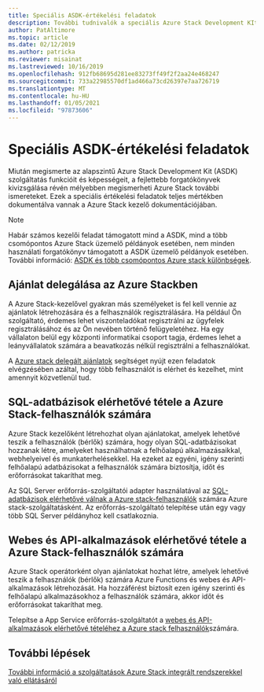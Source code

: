 ```yaml
---
title: Speciális ASDK-értékelési feladatok
description: További tudnivalók a speciális Azure Stack Development KIt (ASDK) próbaverziós feladatairól.
author: PatAltimore
ms.topic: article
ms.date: 02/12/2019
ms.author: patricka
ms.reviewer: misainat
ms.lastreviewed: 10/16/2019
ms.openlocfilehash: 912fb68695d281ee83273ff49f2f2aa24e468247
ms.sourcegitcommit: 733a22985570df1ad466a73cd26397e7aa726719
ms.translationtype: MT
ms.contentlocale: hu-HU
ms.lasthandoff: 01/05/2021
ms.locfileid: "97873606"
---
```

# <a name="advanced-asdk-evaluation-tasks"></a>Speciális ASDK-értékelési feladatok
Miután megismerte az alapszintű Azure Stack Development Kit (ASDK) szolgáltatás funkcióit és képességeit, a fejlettebb forgatókönyvek kivizsgálása révén mélyebben megismerheti Azure Stack további ismereteket. Ezek a speciális értékelési feladatok teljes mértékben dokumentálva vannak a Azure Stack kezelő dokumentációjában.

> [!NOTE]
> Habár számos kezelői feladat támogatott mind a ASDK, mind a több csomópontos Azure Stack üzemelő példányok esetében, nem minden használati forgatókönyv támogatott a ASDK üzemelő példányok esetében. További információ: [ASDK és több csomópontos Azure stack különbségek](asdk-what-is.md#asdk-and-multi-node-azure-stack-hub-differences).

## <a name="delegate-offers-in-azure-stack"></a>Ajánlat delegálása az Azure Stackben
A Azure Stack-kezelővel gyakran más személyeket is fel kell vennie az ajánlatok létrehozására és a felhasználók regisztrálására. Ha például Ön szolgáltató, érdemes lehet viszonteladókat regisztrálni az ügyfelek regisztrálásához és az Ön nevében történő felügyeletéhez. Ha egy vállalaton belül egy központi informatikai csoport tagja, érdemes lehet a leányvállalatok számára a beavatkozás nélkül regisztrálni a felhasználókat.

A [Azure stack delegált ajánlatok](../operator/azure-stack-delegated-provider.md) segítséget nyújt ezen feladatok elvégzésében azáltal, hogy több felhasználót is elérhet és kezelhet, mint amennyit közvetlenül tud.

## <a name="make-sql-databases-available-to-your-azure-stack-users"></a>SQL-adatbázisok elérhetővé tétele a Azure Stack-felhasználók számára
Azure Stack kezelőként létrehozhat olyan ajánlatokat, amelyek lehetővé teszik a felhasználók (bérlők) számára, hogy olyan SQL-adatbázisokat hozzanak létre, amelyeket használhatnak a felhőalapú alkalmazásaikkal, webhelyeivel és munkaterhelésekkel. Ha ezeket az egyéni, igény szerinti felhőalapú adatbázisokat a felhasználók számára biztosítja, időt és erőforrásokat takaríthat meg.

Az SQL Server erőforrás-szolgáltatói adapter használatával az [SQL-adatbázisok elérhetővé válnak a Azure stack-felhasználók](../operator/azure-stack-sql-resource-provider.md?view=azs-2002) számára Azure stack-szolgáltatásként. Az erőforrás-szolgáltató telepítése után egy vagy több SQL Server példányhoz kell csatlakoznia.

## <a name="make-web-and-api-apps-available-to-your-azure-stack-users"></a>Webes és API-alkalmazások elérhetővé tétele a Azure Stack-felhasználók számára
Azure Stack operátorként olyan ajánlatokat hozhat létre, amelyek lehetővé teszik a felhasználók (bérlők) számára Azure Functions és webes és API-alkalmazások létrehozását. Ha hozzáférést biztosít ezen igény szerinti és felhőalapú alkalmazásokhoz a felhasználók számára, akkor időt és erőforrásokat takaríthat meg.

Telepítse a App Service erőforrás-szolgáltatót a [webes és API-alkalmazások elérhetővé tételéhez a Azure stack felhasználók](../operator/azure-stack-app-service-overview.md?view=azs-2002)számára.

## <a name="next-steps"></a>További lépések

[További információ a szolgáltatások Azure Stack integrált rendszerekkel való ellátásáról](../operator/service-plan-offer-subscription-overview.md)
